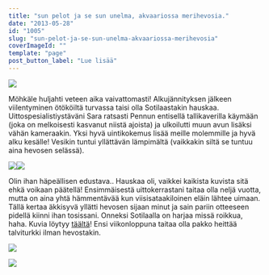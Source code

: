 ```yaml
---
title: "sun pelot ja se sun unelma, akvaariossa merihevosia."
date: "2013-05-28"
id: "1005"
slug: "sun-pelot-ja-se-sun-unelma-akvaariossa-merihevosia"
coverImageId: ""
template: "page"
post_button_label: "Lue lisää"
---
```


[![](images/uinti11.JPG)](http://4.bp.blogspot.com/-l23J8MvuqLM/UaS-4jHGdlI/AAAAAAAAF4A/MoktVWaBCN0/s1600/uinti11.JPG)

  

Möhkäle huljahti veteen aika vaivattomasti! Alkujännityksen jälkeen viilentyminen ötököiltä turvassa taisi olla Sotilaastakin hauskaa. Uittospesialistiystäväni Sara ratsasti Pennun entisellä tallikaverilla käymään (joka on melkoisesti kasvanut niistä ajoista) ja ulkoilutti muun avun lisäksi vähän kameraakin. Yksi hyvä uintikokemus lisää meille molemmille ja hyvä alku kesälle! Vesikin tuntui yllättävän lämpimältä (vaikkakin siltä se tuntuu aina hevosen selässä).

  

[![](images/uinti10.JPG)](http://2.bp.blogspot.com/-pzvxCvIBxsU/UaS-4H1hHVI/AAAAAAAAF38/ZDcJ6H2ztgI/s1600/uinti10.JPG)[![](images/uinti4.JPG)](http://2.bp.blogspot.com/-MA5J4o8yh8Y/UaS-5vOTUmI/AAAAAAAAF4Y/PFDwTI41fv0/s1600/uinti4.JPG)

  

Olin ihan häpeällisen edustava.. Hauskaa oli, vaikkei kaikista kuvista sitä ehkä voikaan päätellä! Ensimmäisestä uittokerrastani taitaa olla neljä vuotta, mutta on aina yhtä hämmentävää kun viisisataakiloinen eläin lähtee uimaan. Tällä kertaa äkkisyvä yllätti hevosen sijaan minut ja sain pariin otteeseen pidellä kiinni ihan tosissani. Onneksi Sotilaalla on harjaa missä roikkua, haha. Kuvia löytyy [täältä](http://maisaw.otukset.fi/kuvat/2013/Unknown+Soldier/28.5./)! Ensi viikonloppuna taitaa olla pakko heittää talviturkki ilman hevostakin.

  

[![](images/sotilas_sara_6.JPG)](http://4.bp.blogspot.com/-LCX4WQ8TlJY/UaTKIwKVswI/AAAAAAAAF5Y/MbPXbFu841o/s1600/sotilas_sara_6.JPG)

  

[![](images/ak.png)](http://3.bp.blogspot.com/-JzGePbQ9gHM/UaTJS6ZtkYI/AAAAAAAAF5M/4bKXbaDGjZk/s1600/ak.png)
